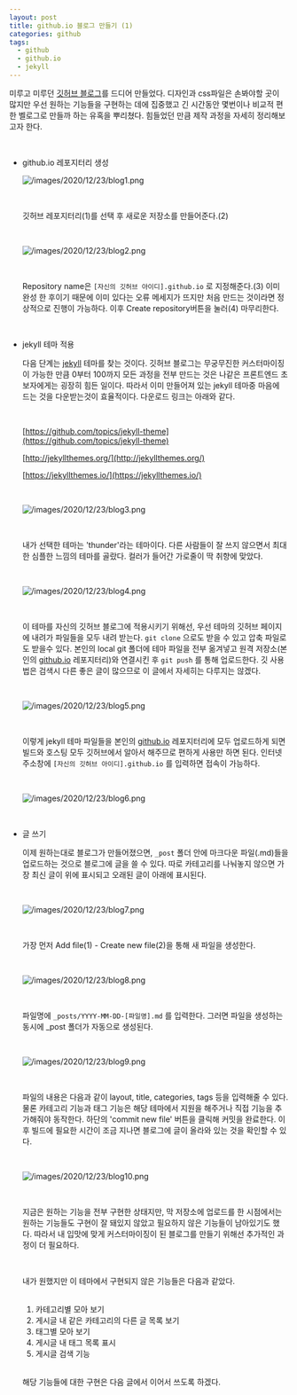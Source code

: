 ```yaml
---
layout: post
title: github.io 블로그 만들기 (1)
categories: github
tags:
  - github
  - github.io
  - jekyll
---
```


미루고 미루던 [깃허브 블로그](https://clarit7.github.io/)를 드디어 만들었다. 디자인과 css파일은 손봐야할 곳이 많지만 우선 원하는 기능들을 구현하는 데에 집중했고 긴 시간동안 몇번이나 비교적 편한 벨로그로 만들까 하는 유혹을 뿌리쳤다. 힘들었던 만큼 제작 과정을 자세히 정리해보고자 한다.

<br/>

- github.io 레포지터리 생성

  ![/images/2020/12/23/blog1.png](/images/2020/12/23/blog1.png)

  <br/>
  
  깃허브 레포지터리(1)를 선택 후 새로운 저장소를 만들어준다.(2)
  
  <br/>
  
  ![/images/2020/12/23/blog2.png](/images/2020/12/23/blog2.png)

  <br/>
  
  Repository name은 `[자신의 깃허브 아이디].github.io` 로 지정해준다.(3) 이미 완성 한 후이기 때문에 이미 있다는 오류 메세지가 뜨지만 처음 만드는 것이라면 정상적으로 진행이 가능하다. 이후 Create repository버튼을 눌러(4) 마무리한다.
  
  <br/>
  
- jekyll 테마 적용

  다음 단계는 [jekyll](https://jekyllrb.com/) 테마를 찾는 것이다. 깃허브 블로그는 무궁무진한 커스터마이징이 가능한 만큼 0부터 100까지 모든 과정을 전부 만드는 것은 나같은 프론트엔드 초보자에게는 굉장히 힘든 일이다. 따라서 이미 만들어져 있는 jekyll 테마중 마음에 드는 것을 다운받는것이 효율적이다. 다운로드 링크는 아래와 같다.
  
  <br/>
  
  [https://github.com/topics/jekyll-theme](https://github.com/topics/jekyll-theme)

  [http://jekyllthemes.org/](http://jekyllthemes.org/)

  [https://jekyllthemes.io/](https://jekyllthemes.io/)
  
  <br/>
  
  ![/images/2020/12/23/blog3.png](/images/2020/12/23/blog3.png)

  <br/>
  
  내가 선택한 테마는 'thunder'라는 테마이다. 다른 사람들이 잘 쓰지 않으면서 최대한 심플한 느낌의 테마를 골랐다. 컬러가 들어간 가로줄이 딱 취향에 맞았다.
  
  <br/>
  
  ![/images/2020/12/23/blog4.png](/images/2020/12/23/blog4.png)

  <br/>
  
  이 테마를 자신의 깃허브 블로그에 적용시키기 위해선, 우선 테마의 깃허브 페이지에 내려가 파일들을 모두 내려 받는다. `git clone` 으로도 받을 수 있고 압축 파일로도 받을수 있다. 본인의 local git 폴더에 테마 파일을 전부 옮겨넣고 원격 저장소(본인의 [github.io](http://github.io) 레포지터리)와 연결시킨 후 `git push` 를 통해 업로드한다. 깃 사용법은 검색시 다른 좋은 글이 많으므로 이 글에서 자세히는 다루지는 않겠다. 
  
  <br/>
  
  ![/images/2020/12/23/blog5.png](/images/2020/12/23/blog5.png)
  
  <br/>
  
  이렇게 jekyll 테마 파일들을 본인의 [github.io](http://github.io) 레포지터리에 모두 업로드하게 되면 빌드와 호스팅 모두 깃허브에서 알아서 해주므로 편하게 사용만 하면 된다. 인터넷 주소창에 `[자신의 깃허브 아이디].github.io` 를 입력하면 접속이 가능하다.
  
  <br/>
  
  ![/images/2020/12/23/blog6.png](/images/2020/12/23/blog6.png)
  
  <br/>
  
- 글 쓰기

  이제 원하는대로 블로그가 만들어졌으면, `_post` 폴더 안에 마크다운 파일(.md)들을 업로드하는 것으로 블로그에 글을 쓸 수 있다. 따로 카테고리를 나눠놓지 않으면 가장 최신 글이 위에 표시되고 오래된 글이 아래에 표시된다. 
  
  <br/>
  
  ![/images/2020/12/23/blog7.png](/images/2020/12/23/blog7.png)

  <br/>
  
  가장 먼저 Add file(1) - Create new file(2)을 통해 새 파일을 생성한다.
  
  <br/>
  
  ![/images/2020/12/23/blog8.png](/images/2020/12/23/blog8.png)

  <br/>
  
  파일명에 `_posts/YYYY-MM-DD-[파일명].md` 를 입력한다. 그러면 파일을 생성하는 동시에 _post 폴더가 자동으로 생성된다.

  <br/>
  
  ![/images/2020/12/23/blog9.png](/images/2020/12/23/blog9.png)

  <br/>
  
  파일의 내용은 다음과 같이 layout, title, categories, tags 등을 입력해줄 수 있다. 물론 카테고리 기능과 태그 기능은 해당 테마에서 지원을 해주거나 직접 기능을 추가해줘야 동작한다. 하단의 'commit new file' 버튼을 클릭해 커밋을 완료한다. 이후 빌드에 필요한 시간이 조금 지나면 블로그에 글이 올라와 있는 것을 확인할 수 있다.

  <br/>
  
  ![/images/2020/12/23/blog10.png](/images/2020/12/23/blog10.png)

  <br/>
  
  지금은 원하는 기능을 전부 구현한 상태지만, 막 저장소에 업로드를 한 시점에서는 원하는 기능들도 구현이 잘 돼있지 않았고 필요하지 않은 기능들이 남아있기도 했다. 따라서 내 입맛에 맞게 커스터마이징이 된 블로그를 만들기 위해선 추가적인 과정이 더 필요하다.
  
  <br/>
  
  내가 원했지만 이 테마에서 구현되지 않은 기능들은 다음과 같았다.
  
  <br/>
  
  1. 카테고리별 모아 보기
  2. 게시글 내 같은 카테고리의 다른 글 목록 보기
  3. 태그별 모아 보기
  4. 게시글 내 태그 목록 표시
  5. 게시글 검색 기능
  
  <br/>
  
  해당 기능들에 대한 구현은 다음 글에서 이어서 쓰도록 하겠다.

